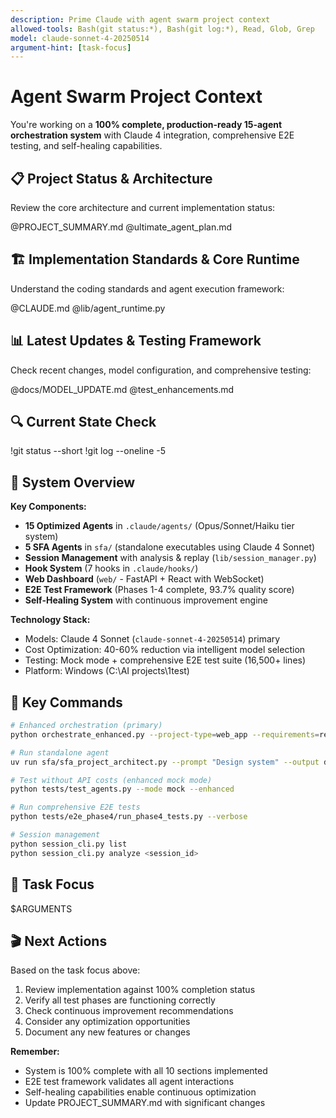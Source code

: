 ```yaml
---
description: Prime Claude with agent swarm project context
allowed-tools: Bash(git status:*), Bash(git log:*), Read, Glob, Grep
model: claude-sonnet-4-20250514
argument-hint: [task-focus]
---
```


# Agent Swarm Project Context

You're working on a **100% complete, production-ready 15-agent orchestration system** with Claude 4 integration, comprehensive E2E testing, and self-healing capabilities.

## 📋 Project Status & Architecture

Review the core architecture and current implementation status:

@PROJECT_SUMMARY.md
@ultimate_agent_plan.md

## 🏗️ Implementation Standards & Core Runtime

Understand the coding standards and agent execution framework:

@CLAUDE.md
@lib/agent_runtime.py

## 📊 Latest Updates & Testing Framework

Check recent changes, model configuration, and comprehensive testing:

@docs/MODEL_UPDATE.md
@test_enhancements.md

## 🔍 Current State Check

!git status --short
!git log --oneline -5

## 🎯 System Overview

**Key Components:**
- **15 Optimized Agents** in `.claude/agents/` (Opus/Sonnet/Haiku tier system)
- **5 SFA Agents** in `sfa/` (standalone executables using Claude 4 Sonnet)
- **Session Management** with analysis & replay (`lib/session_manager.py`)
- **Hook System** (7 hooks in `.claude/hooks/`)
- **Web Dashboard** (`web/` - FastAPI + React with WebSocket)
- **E2E Test Framework** (Phases 1-4 complete, 93.7% quality score)
- **Self-Healing System** with continuous improvement engine

**Technology Stack:**
- Models: Claude 4 Sonnet (`claude-sonnet-4-20250514`) primary
- Cost Optimization: 40-60% reduction via intelligent model selection
- Testing: Mock mode + comprehensive E2E test suite (16,500+ lines)
- Platform: Windows (C:\AI projects\1test)

## 🚀 Key Commands

```bash
# Enhanced orchestration (primary)
python orchestrate_enhanced.py --project-type=web_app --requirements=requirements.yaml

# Run standalone agent
uv run sfa/sfa_project_architect.py --prompt "Design system" --output design.md

# Test without API costs (enhanced mock mode)
python tests/test_agents.py --mode mock --enhanced

# Run comprehensive E2E tests
python tests/e2e_phase4/run_phase4_tests.py --verbose

# Session management
python session_cli.py list
python session_cli.py analyze <session_id>
```

## 📌 Task Focus

$ARGUMENTS

## 🎬 Next Actions

Based on the task focus above:
1. Review implementation against 100% completion status
2. Verify all test phases are functioning correctly
3. Check continuous improvement recommendations
4. Consider any optimization opportunities
5. Document any new features or changes

**Remember:** 
- System is 100% complete with all 10 sections implemented
- E2E test framework validates all agent interactions
- Self-healing capabilities enable continuous optimization
- Update PROJECT_SUMMARY.md with significant changes